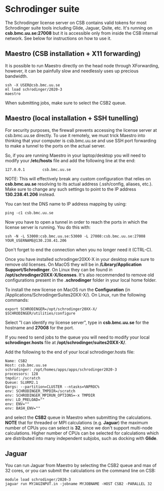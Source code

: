 # Schrodinger suite

The Schrodinger license server on CSB contains valid tokens for most
Schrodinger suite tools including Glide, Jaguar, Qsite, etc. It's
running on **csb.bmc.uu.se:27008** but it is accessible only from 
inside the CSB internal network. See below for instructions
on how to use it.

## Maestro (CSB installation + X11 forwarding)


It is possible to run Maestro directly on the head node through
XForwarding, however, it can be painfully slow and needlessly
uses up precious bandwidth.

    ssh -X USER@csb.bmc.uu.se
    ml load schrodinger/2020-3
    maestro

When submitting jobs, make sure to select the CSB2 queue.


## Maestro (local installation + SSH tunelling)

For security purposes, the firewall prevents accessing the license
server at csb.bmc.uu.se directly. To use it remotely, we must
trick Maestro into thinking that your computer is csb.bmc.uu.se
and use SSH port forwarding to make a tunnel to the ports on the
actual server.

So, if you are running Maestro in your laptop/desktop you will need
to modify your **/etc/hosts** file and add the following line at the
end:

    127.0.0.1        csb.bmc.uu.se

NOTE: This will effectively break any custom configuration that relies
on **csb.bmc.uu.se** resolving to its actual address (.ssh/config,
aliases, etc.). Make sure to change any such settings to point to
the IP address **130.238.41.206** instead.

You can test the DNS name to IP address mapping by using:

    ping -c1 csb.bmc.uu.se

Now you have to open a tunnel in order to reach the ports in which
the license server is running. You do this with:

    ssh -N -L 53000:csb.bmc.uu.se:53000 -L 27008:csb.bmc.uu.se:27008 YOUR_USERNAME@130.238.41.206

Don't forget to end the connection when you no longer need it (CTRL-C).

Once you have installed schrodinger20XX-X in your desktop make sure
to remove old licenses. On MacOS they will be in
**/Library/Application Support/Schrodinger**.
On Linux they can be found in **/opt/schrodinger20XX-X/licenses**.
It's also recommended to remove old configurations present in the
**.schrodinger** folder in your local home folder.

To install the new license on MacOS run the **Configuration**
(in /Applications/SchrodingerSuites20XX-X/). On Linux, run the
following commands:

    export SCHRODINGER=/opt/schrodinger20XX-X/
    $SCHRODINGER/utilities/configure

Select "I can identify my license server", type in **csb.bmc.uu.se** for the hostname and **27008** for the port.

If you need to send jobs to the queue you will need to modify your
local **schrodinger.hosts** file at **/opt/schrodinger/suites20XX-X/**.

Add the following to the end of your local schrodinger.hosts file:


    Name: CSB2
    Host: csb.bmc.uu.se
    schrodinger: /opt/homes/apps/apps/schrodinger2020-3
    processors: 128
    tmpdir: /scratch
    Queue: SLURM2.1
    Qargs: --partition=CLUSTER --ntasks=%NPROC%
    env: SCHRODINGER_TMPDIR=/scratch
    env: SCHRODINGER_MPIRUN_OPTIONS=-x TMPDIR
    env: LD_PRELOAD=""
    env: ENV=""
    env: BASH_ENV=""

and select the **CSB2** queue in Maestro when submitting the
calculations. **NOTE** that for threaded or MPI calculations (e.g.
**Jaguar**) the maximum number of CPUs you can select is **32**,
since we don't support multi-node calculations.
Higher number of CPUs can be selected for calculations which are
distributed into many independent subjobs, such as docking with
**Glide**.


## Jaguar

You can run Jaguar from Maestro by selecting the CSB2 queue and max of 32 cores, or you can submit the calculations on the command line on CSB:

    module load schrodinger/2020-3
    jaguar run MYJAGINPUT.in -jobname MYJOBNAME -HOST CSB2 -PARALLEL 32



